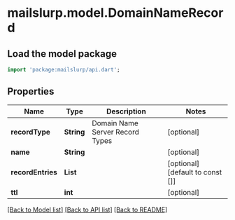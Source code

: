 # mailslurp.model.DomainNameRecord

## Load the model package
```dart
import 'package:mailslurp/api.dart';
```

## Properties
Name | Type | Description | Notes
------------ | ------------- | ------------- | -------------
**recordType** | **String** | Domain Name Server Record Types | [optional] 
**name** | **String** |  | [optional] 
**recordEntries** | **List<String>** |  | [optional] [default to const []]
**ttl** | **int** |  | [optional] 

[[Back to Model list]](../README#documentation-for-models) [[Back to API list]](../README#documentation-for-api-endpoints) [[Back to README]](../README)


